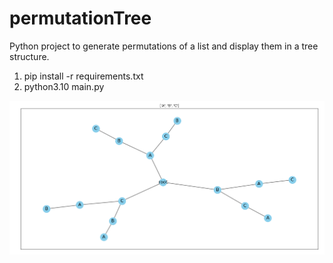 # permutationTree
 Python project to generate permutations of a list and display them in a tree structure.

1) pip install -r requirements.txt
2) python3.10 main.py


![](/tree.png)
